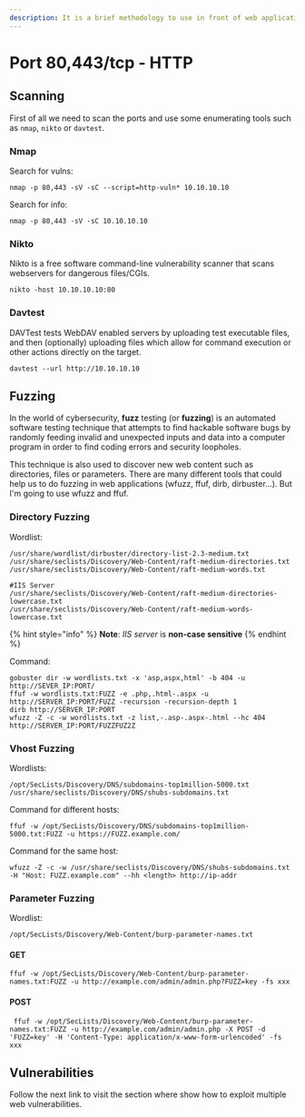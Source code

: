 ```yaml
---
description: It is a brief methodology to use in front of web applications.
---
```


# Port 80,443/tcp - HTTP

## Scanning

First of all we need to scan the ports and use some enumerating tools such as `nmap`, `nikto` or `davtest`.

### Nmap

Search for vulns:

```text
nmap -p 80,443 -sV -sC --script=http-vuln* 10.10.10.10
```

Search for info:

```text
nmap -p 80,443 -sV -sC 10.10.10.10
```

### Nikto

Nikto is a free software command-line vulnerability scanner that scans webservers for dangerous files/CGIs.

```text
nikto -host 10.10.10.10:80
```

### Davtest

DAVTest tests WebDAV enabled servers by uploading test executable files, and then \(optionally\) uploading files which allow for command execution or other actions directly on the target.

```text
davtest --url http://10.10.10.10
```



## Fuzzing

In the world of cybersecurity, **fuzz** testing \(or **fuzzing**\) is an automated software testing technique that attempts to find hackable software bugs by randomly feeding invalid and unexpected inputs and data into a computer program in order to find coding errors and security loopholes.

This technique is also used to discover new web content such as directories, files or parameters. There are many different tools that could help us to do fuzzing in web applications \(wfuzz, ffuf, dirb, dirbuster...\). But I'm going to use wfuzz and ffuf.

### Directory Fuzzing

Wordlist:

```text
/usr/share/wordlist/dirbuster/directory-list-2.3-medium.txt
/usr/share/seclists/Discovery/Web-Content/raft-medium-directories.txt
/usr/share/seclists/Discovery/Web-Content/raft-medium-words.txt

#IIS Server
/usr/share/seclists/Discovery/Web-Content/raft-medium-directories-lowercase.txt
/usr/share/seclists/Discovery/Web-Content/raft-medium-words-lowercase.txt
```

{% hint style="info" %}
**Note**: _IIS server_ is **non-case sensitive**
{% endhint %}

Command:

```text
gobuster dir -w wordlists.txt -x 'asp,aspx,html' -b 404 -u http://SEVER_IP:PORT/
ffuf -w wordlists.txt:FUZZ -e .php,.html-.aspx -u http://SERVER_IP:PORT/FUZZ -recursion -recursion-depth 1
dirb http://SERVER_IP:PORT
wfuzz -Z -c -w wordlists.txt -z list,-.asp-.aspx-.html --hc 404 http://SERVER_IP:PORT/FUZZFUZ2Z
```

### Vhost Fuzzing

Wordlists:

```text
/opt/SecLists/Discovery/DNS/subdomains-top1million-5000.txt
/usr/share/seclists/Discovery/DNS/shubs-subdomains.txt
```

Command for different hosts:

```text
ffuf -w /opt/SecLists/Discovery/DNS/subdomains-top1million-5000.txt:FUZZ -u https://FUZZ.example.com/
```

Command for the same host:

```text
wfuzz -Z -c -w /usr/share/seclists/Discovery/DNS/shubs-subdomains.txt -H "Host: FUZZ.example.com" --hh <length> http://ip-addr
```

### Parameter Fuzzing

Wordlist:

```text
/opt/SecLists/Discovery/Web-Content/burp-parameter-names.txt
```

#### GET

```text
ffuf -w /opt/SecLists/Discovery/Web-Content/burp-parameter-names.txt:FUZZ -u http://example.com/admin/admin.php?FUZZ=key -fs xxx
```

#### POST

```text
 ffuf -w /opt/SecLists/Discovery/Web-Content/burp-parameter-names.txt:FUZZ -u http://example.com/admin/admin.php -X POST -d 'FUZZ=key' -H 'Content-Type: application/x-www-form-urlencoded' -fs xxx
```

## Vulnerabilities

Follow the next link to visit the section where show how to exploit multiple web vulnerabilities. 



